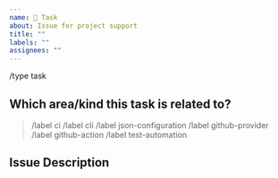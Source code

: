 ```yaml
---
name: 🔧 Task
about: Issue for project support
title: ""
labels: ""
assignees: ""
---
```


/type task

## Which area/kind this task is related to?

<!--
    Uncomment appropriate `/label` lines, and delete the rest.
    For example, `> /label json-configuration` would simply become: `/label json-configuration`
-->

> /label ci
> /label cli
> /label json-configuration
> /label github-provider
> /label github-action
> /label test-automation

## Issue Description

<!--
    A clear and concise description of what the task is.
-->
